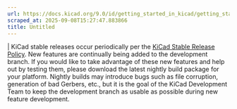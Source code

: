 ```yaml
---
url: https://docs.kicad.org/9.0/id/getting_started_in_kicad/getting_started_in_kicad.html
scraped_at: 2025-09-08T15:27:47.883866
title: Untitled
---
```


|  KiCad stable releases occur periodically per the [KiCad Stable Release
Policy](https://dev-docs.kicad.org/en/rules-guidelines/release-policy/). New
features are continually being added to the development branch. If you would
like to take advantage of these new features and help out by testing them,
please download the latest nightly build package for your platform. Nightly
builds may introduce bugs such as file corruption, generation of bad Gerbers,
etc., but it is the goal of the KiCad Development Team to keep the development
branch as usable as possible during new feature development.

